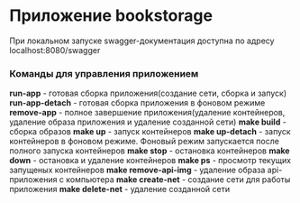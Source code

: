 # Приложение bookstorage
При локальном запуске swagger-документация доступна по адресу localhost:8080/swagger

### Команды для управления приложением
**run-app** - готовая сборка приложения(создание сети, сборка и запуск)
**run-app-detach** - готовая сборка приложения в фоновом режиме
**remove-app** - полное завершение приложения(удаление контейнеров, удаление образа приложения и удаление созданной сети)
**make build** - сборка образов
**make up** - запуск контейнеров
**make up-detach** - запуск контейнеров в фоновом режиме. Фоновый режим запускается после полного запуска контейнеров
**make stop** - остановка контейнеров
**make down** - остановка и удаление контейнеров
**make ps** - просмотр текущих запущеных контейнеров
**make remove-api-img** - удаление образа api-приложения с компьютера
**make create-net** - создание сети для работы приложения
**make delete-net** - удаление созданной сети
